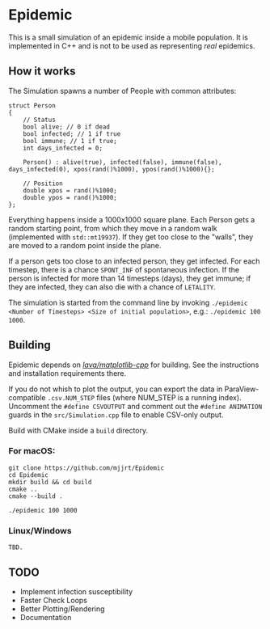 # Epidemic

This is a small simulation of an epidemic inside a mobile population.
It is implemented in C++ and is not to be used as representing _real_ epidemics.

## How it works

The Simulation spawns a number of People with common attributes:

    struct Person
    {
        // Status
        bool alive; // 0 if dead
        bool infected; // 1 if true
        bool immune; // 1 if true;
        int days_infected = 0;
        
        Person() : alive(true), infected(false), immune(false), days_infected(0), xpos(rand()%1000), ypos(rand()%1000){};
        
        // Position
        double xpos = rand()%1000;
        double ypos = rand()%1000;
    };

Everything happens inside a 1000x1000 square plane.
Each Person gets a random starting point, from which they move in a random walk (implemented with `std::mt19937`). If they get too close to the "walls", they are moved to a random point inside the plane.

If a person gets too close to an infected person, they get infected.
For each timestep, there is a chance `SPONT_INF` of spontaneous infection. If the person is infected for more than 14 timesteps (days), they get immune; if they are infected, they can also die with a chance of `LETALITY`.

The simulation is started from the command line by invoking `./epidemic <Number of Timesteps> <Size of initial population>`, e.g.: `./epidemic 100 1000`.

## Building

Epidemic depends on *[lava/matplotlib-cpp](https://github.com/lava/matplotlib-cpp)* for building. See the instructions and installation requirements there.

If you do not whish to plot the output, you can export the data in ParaView-compatible `.csv.NUM_STEP` files (where NUM_STEP is a running index).
Uncomment the `#define CSVOUTPUT` and comment out the `#define ANIMATION` guards in the `src/Simulation.cpp` file to enable CSV-only output.

Build with CMake inside a `build` directory.
### For macOS:
    git clone https://github.com/mjjrt/Epidemic
    cd Epidemic
    mkdir build && cd build
    cmake ..
    cmake --build .
    
    ./epidemic 100 1000
### Linux/Windows 
    TBD.

## TODO
- Implement infection susceptibility
- Faster Check Loops
- Better Plotting/Rendering
- Documentation
